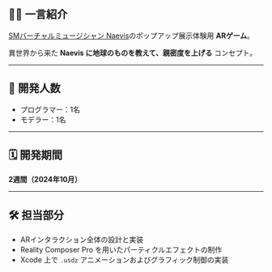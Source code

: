 ## 🧑‍🎤 一言紹介

[SMバーチャルミュージシャン Naevis](https://naevisofficial.com/)のポップアップ展示体験用 **ARゲーム**。

異世界から来た **Naevis に地球のものを教えて、親密度を上げる** コンセプト。

---

## 👥 開発人数

- プログラマー：1名  
- モデラー：1名  

---

## 🗓 開発期間

**2週間（2024年10月）**

---

## 🛠 担当部分

- ARインタラクション全体の設計と実装  
- Reality Composer Pro を用いたパーティクルエフェクトの制作  
- Xcode 上で `.usdz` アニメーションおよびグラフィック制御の実装  
